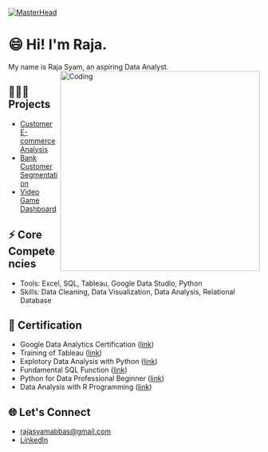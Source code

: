 [![MasterHead](https://cdn.dribbble.com/users/1523313/screenshots/13671653/data-analysis.gif)](github.com/Syamabbas)

# 😄 Hi! I'm Raja.

My name is Raja Syam, an aspiring Data Analyst.
<img align="right" alt="Coding" width="400" src="https://cdn.dribbble.com/users/1162077/screenshots/3848914/programmer.gif">

## 👨🏼‍💻 Projects
- [Customer E-commerce Analysis](https://www.mavenanalytics.io/project/5373)
- [Bank Customer Segmentation](https://www.mavenanalytics.io/project/5345)
- [Video Game Dashboard](https://www.mavenanalytics.io/project/4679)

## ⚡ Core Competencies
- Tools: Excel, SQL, Tableau, Google Data Studio, Python
- Skills: Data Cleaning, Data Visualization, Data Analysis, Relational Database

## 📑 Certification

- Google Data Analytics Certification ([link](https://www.coursera.org/account/accomplishments/specialization/certificate/ULTFRBGFC7R5))
- Training of Tableau ([link](https://www.udemy.com/certificate/UC-9b8bb7e6-9f05-4937-b28f-5afaff1813b8/))
- Explotory Data Analysis with Python ([link](https://academy.dqlab.id/Certificate_check/result/DQLABINTP1NRFTIB))
- Fundamental SQL Function ([link](https://academy.dqlab.id/Certificate_check/result/DQLABSQLT2VHDVHG))
- Python for Data Professional Beginner ([link](https://academy.dqlab.id/Certificate_check/result/DQLABINTP1LQTRPG))
- Data Analysis with R Programming ([link](https://www.coursera.org/account/accomplishments/certificate/PDPEHUWVXM2P))

## 🌐 Let's Connect

  - rajasyamabbas@gmail.com
  - [LinkedIn](https://www.linkedin.com/in/raja-syam-abbas-shagir/)

<!---
Syamabbas/RajaSyam is a ✨ special ✨ repository because its `README.md` (this file) appears on your GitHub profile.
You can click the Preview link to take a look at your changes.
--->
